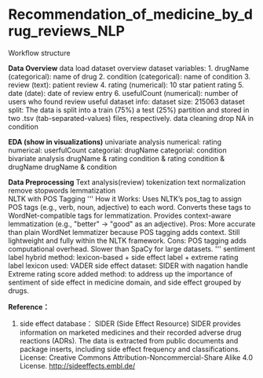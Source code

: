 # Recommendation_of_medicine_by_drug_reviews_NLP

Workflow structure 

**Data Overview**
  data load
  dataset overview
    dataset variables:
      1. drugName (categorical): name of drug
      2. condition (categorical): name of condition
      3. review (text): patient review
      4. rating (numerical): 10 star patient rating
      5. date (date): date of review entry
      6. usefulCount (numerical): number of users who found review useful
    dataset info: 
      dataset size: 215063
      dataset split: The data is split into a train (75%) a test (25%) partition and stored in two .tsv (tab-separated-values) files, respectively.
  data cleaning 
    drop NA in condition
  
**EDA (show in visualizations)**
  univariate analysis
    numerical: rating
    numerical: userfulCount
    categorial: drugName
    categorial: condition
  bivariate analysis
    drugName & rating
    condition & rating
    condition & drugName
    drugName & condition

**Data Preprocessing**
  Text analysis(review)
    tokenization 
    text normalization
    remove stopwords
    lemmatization    
      NLTK with POS Tagging
 '''
How it Works:
Uses NLTK’s pos_tag to assign POS tags (e.g., verb, noun, adjective) to each word.
Converts these tags to WordNet-compatible tags for lemmatization.
Provides context-aware lemmatization (e.g., "better" → "good" as an adjective).
Pros:
More accurate than plain WordNet lemmatizer because POS tagging adds context.
Still lightweight and fully within the NLTK framework.
Cons:
POS tagging adds computational overhead.
Slower than SpaCy for large datasets.
'''
    sentiment label
      hybrid method: lexicon-based + side effect label + extreme rating label
        lexicon used: VADER 
        side effect dataset: SIDER with nagation handle
        Extreme rating score added
        method: to address up the importance of sentiment of side effect in medicine domain, and side effect grouped by drugs.

**Reference：**

1. side effect database： 
SIDER (Side Effect Resource)
SIDER provides information on marketed medicines and their recorded adverse drug reactions (ADRs). The data is extracted from public documents and package inserts, including side effect frequency and classifications.
License: Creative Commons Attribution-Noncommercial-Share Alike 4.0 License.
http://sideeffects.embl.de/ 
